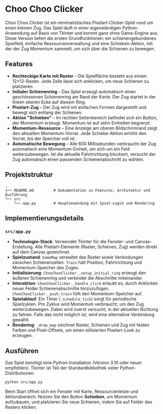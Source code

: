 # Choo Choo Clicker

Choo Choo Clicker ist ein minimalistisches Pixelart-Clicker-Spiel rund um einen kleinen Zug. Das Spiel läuft in einer eigenständigen Python-Anwendung auf Basis von Tkinter und kommt ganz ohne Game-Engine aus. Diese Version liefert die ersten Grundfunktionen: ein schienengebundenes Spielfeld, einfache Ressourcenverwaltung und eine Schieben-Aktion, mit der der Zug Momentum sammelt, um sich über die Schienen zu bewegen.

## Features

- **Rechteckige Karte mit Raster** – Die Spielfläche besteht aus einem 12×12-Raster. Jede Zelle lässt sich anklicken, um neue Schienen zu platzieren.
- **Initialer Schienenring** – Das Spiel erzeugt automatisch einen geschlossenen Schienenring am Rand der Karte. Der Zug startet in der linken oberen Ecke auf diesem Ring.
- **Pixelart-Zug** – Der Zug wird mit einfachen Formen dargestellt und bewegt sich entlang der Schienen.
- **Aktion "Schieben"** – Im rechten Seitenbereich befindet sich ein Button, der Momentum erzeugt. Momentum ist auf zehn Einheiten begrenzt.
- **Momentum-Ressource** – Eine Anzeige am oberen Bildschirmrand zeigt den aktuellen Momentum-Vorrat. Jede Schiebe-Aktion erhöht den Vorrat, bis der Speicher voll ist.
- **Automatische Bewegung** – Alle 600 Millisekunden verbraucht der Zug automatisch eine Momentum-Einheit, um sich um ein Feld weiterzubewegen. Ist die aktuelle Fahrtrichtung blockiert, versucht der Zug automatisch einen passenden Schienenabschnitt zu wählen.

## Projektstruktur

```
.
├── README.md         # Dokumentation zu Features, Architektur und Ausführung
└── src
    └── app.py        # Hauptanwendung mit Spiel-Logik und Rendering
```

## Implementierungsdetails

### `src/app.py`

- **Technologie-Stack**: Verwendet Tkinter für die Fenster- und Canvas-Erstellung. Alle Pixelart-Elemente (Raster, Schienen, Zug) werden direkt auf dem Canvas gezeichnet.
- **Spielzustand**: `GameMap` verwaltet das Raster sowie Verbindungen zwischen Schienenzellen. `Train` hält Position, Fahrtrichtung und Momentum-Speicher des Zuges.
- **Initialisierung**: `ChooChooClicker._setup_initial_ring` erzeugt den äußeren Schienenring und verbindet die Abschnitte miteinander.
- **Interaktion**: `ChooChooClicker._handle_click` erlaubt es, durch Anklicken neuer Felder Schienenabschnitte hinzuzufügen. `ChooChooClicker._push_train` füllt den Momentum-Speicher auf.
- **Spielablauf**: Ein Timer (`_schedule_tick`) sorgt für periodische Spielzyklen. Pro Zyklus wird Momentum verbraucht, um den Zug weiterzubewegen. Dabei wird zuerst versucht, in der aktuellen Richtung zu fahren. Falls das nicht möglich ist, wird eine alternative Verbindung gewählt.
- **Rendering**: `_draw_map` zeichnet Raster, Schienen und Zug mit festen Farben und Pixel-Offsets, um einen stilisierten Pixelart-Look zu erzeugen.

## Ausführen

Das Spiel benötigt eine Python-Installation (Version 3.10 oder neuer empfohlen). Tkinter ist Teil der Standardbibliothek vieler Python-Distributionen.

```bash
python src/app.py
```

Beim Start öffnet sich ein Fenster mit Karte, Ressourcenleiste und Aktionsbereich. Nutzen Sie den Button **Schieben**, um Momentum aufzubauen, und platzieren Sie neue Schienen, indem Sie auf Felder des Rasters klicken.
